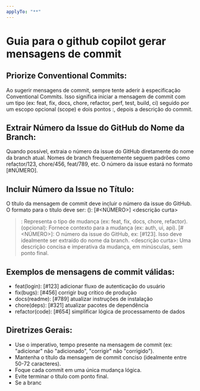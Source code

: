 ```yaml
---
applyTo: "**"
---
```


# Guia para o github copilot gerar mensagens de commit

## Priorize Conventional Commits: 
Ao sugerir mensagens de commit, sempre tente aderir à especificação Conventional Commits. Isso significa iniciar a mensagem de commit com um tipo (ex: feat, fix, docs, chore, refactor, perf, test, build, ci) seguido por um escopo opcional (scope) e dois pontos :, depois a descrição do commit.

## Extrair Número da Issue do GitHub do Nome da Branch: 
Quando possível, extraia o número da issue do GitHub diretamente do nome da branch atual. Nomes de branch frequentemente seguem padrões como refactor/123, chore/456, feat/789, etc. O número da issue estará no formato [#NÚMERO].

## Incluir Número da Issue no Título: 
O título da mensagem de commit deve incluir o número da issue do GitHub. O formato para o título deve ser: <tipo>(<contexto>): [#<NÚMERO>] <descrição curta>

> <tipo>: Representa o tipo de mudança (ex: feat, fix, docs, chore, refactor).
> <contexto> (opcional): Fornece contexto para a mudança (ex: auth, ui, api).
> [#<NÚMERO>]: O número da issue do GitHub, ex: [#123]. Isso deve idealmente ser extraído do nome da branch.
> <descrição curta>: Uma descrição concisa e imperativa da mudança, em minúsculas, sem ponto final.

## Exemplos de mensagens de commit válidas:
- feat(login): [#123] adicionar fluxo de autenticação do usuário
- fix(bugs): [#456] corrigir bug crítico de produção
- docs(readme): [#789] atualizar instruções de instalação
- chore(deps): [#321] atualizar pacotes de dependência
- refactor(code): [#654] simplificar lógica de processamento de dados

## Diretrizes Gerais:
- Use o imperativo, tempo presente na mensagem de commit (ex: "adicionar" não "adicionado", "corrigir" não "corrigido").
- Mantenha o título da mensagem de commit conciso (idealmente entre 50-72 caracteres).
- Foque cada commit em uma única mudança lógica.
- Evite terminar o título com ponto final.
- Se a branc